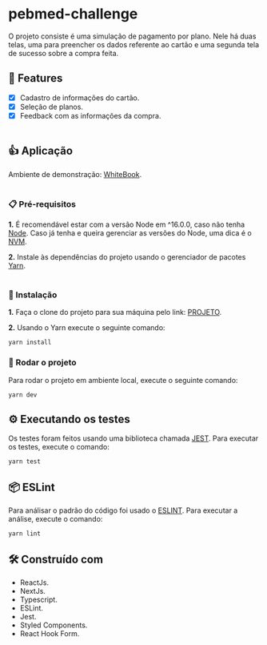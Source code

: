 # pebmed-challenge

  O projeto consiste é uma simulação de pagamento por plano. Nele há duas telas, uma para preencher os dados referente ao cartão e uma segunda tela de sucesso sobre a compra feita.


## 🚀 Features

- [x] Cadastro de informações do cartão.
- [x] Seleção de planos.
- [x] Feedback com as informações da compra.
<br/><br/>

## :+1: Aplicação

Ambiente de demonstração: [WhiteBook](https://pebmed-challenge-wine.vercel.app/).
<br/><br/>

### 📋 Pré-requisitos

**1.** É recomendável estar com a versão Node em ^16.0.0, caso não tenha [Node](https://nodejs.org/en/download/). Caso já tenha e queira gerenciar as versões do Node, uma dica é o [NVM](https://github.com/nvm-sh/nvm). 

**2.** Instale às dependências do projeto usando o gerenciador de pacotes [Yarn](https://yarnpkg.com/getting-started/install).
<br/><br/>

### 🔧 Instalação

**1.** Faça o clone do projeto para sua máquina pelo link: [PROJETO](https://github.com/leonardoMarti/pebmed-challenge.git).

**2.** Usando o Yarn execute o seguinte comando:
```
yarn install
```

### :car: Rodar o projeto

Para rodar o projeto em ambiente local, execute o seguinte comando:
```
yarn dev
```

## ⚙️ Executando os testes

Os testes foram feitos usando uma biblioteca chamada [JEST](https://jestjs.io/pt-BR/). Para executar os testes, execute o comando:
```
yarn test
```

## 📦 ESLint

Para análisar o padrão do código foi usado o [ESLINT](https://eslint.org/). Para executar a análise, execute o comando:
```
yarn lint
```

## 🛠️ Construído com

* ReactJs.
* NextJs.
* Typescript.
* ESLint.
* Jest.
* Styled Components.
* React Hook Form.

